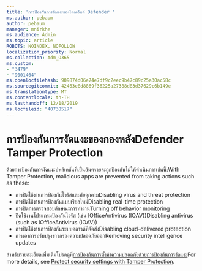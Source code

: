 ```yaml
---
title: 'การป้องกันการงัดแงะของไคลเอ็นต์ Defender '
ms.author: pebaum
author: pebaum
manager: mnirkhe
ms.audience: Admin
ms.topic: article
ROBOTS: NOINDEX, NOFOLLOW
localization_priority: Normal
ms.collection: Adm_O365
ms.custom:
- "3479"
- "9001464"
ms.openlocfilehash: 909874d06e74e7df9c2eec9b47c89c25a30ac58c
ms.sourcegitcommit: 42463e8d8869f36225a27388d83d37629c6b149e
ms.translationtype: MT
ms.contentlocale: th-TH
ms.lasthandoff: 12/18/2019
ms.locfileid: "40738517"
---
```

# <a name="defender-tamper-protection"></a><span data-ttu-id="dd9a2-102">การป้องกันการงัดแงะของกองหลัง</span><span class="sxs-lookup"><span data-stu-id="dd9a2-102">Defender Tamper Protection</span></span> 

<span data-ttu-id="dd9a2-103">ด้วยการป้องกันการงัดแงะปพลิเคชันที่เป็นอันตรายจะถูกป้องกันไม่ให้ดำเนินการเช่นนี้:</span><span class="sxs-lookup"><span data-stu-id="dd9a2-103">With Tamper Protection, malicious apps are prevented from taking actions such as these:</span></span>

- <span data-ttu-id="dd9a2-104">การปิดใช้งานการป้องกันไวรัสและภัยคุกคาม</span><span class="sxs-lookup"><span data-stu-id="dd9a2-104">Disabling virus and threat protection</span></span>
- <span data-ttu-id="dd9a2-105">การปิดใช้งานการป้องกันแบบเรียลไทม์</span><span class="sxs-lookup"><span data-stu-id="dd9a2-105">Disabling real-time protection</span></span>
- <span data-ttu-id="dd9a2-106">การปิดการตรวจสอบลักษณะการทำงาน</span><span class="sxs-lookup"><span data-stu-id="dd9a2-106">Turning off behavior monitoring</span></span>
- <span data-ttu-id="dd9a2-107">ปิดใช้งานโปรแกรมป้องกันไวรัส (เช่น IOfficeAntivirus (IOAV))</span><span class="sxs-lookup"><span data-stu-id="dd9a2-107">Disabling antivirus (such as IOfficeAntivirus (IOAV))</span></span>
- <span data-ttu-id="dd9a2-108">การปิดใช้งานการป้องกันระบบคลาวด์ที่จัดส่ง</span><span class="sxs-lookup"><span data-stu-id="dd9a2-108">Disabling cloud-delivered protection</span></span>
- <span data-ttu-id="dd9a2-109">การเอาการปรับปรุงข่าวกรองความปลอดภัยออก</span><span class="sxs-lookup"><span data-stu-id="dd9a2-109">Removing security intelligence updates</span></span>

<span data-ttu-id="dd9a2-110">สำหรับรายละเอียดเพิ่มเติมโปรดดูที่[การป้องกันการตั้งค่าความปลอดภัยด้วยการป้องกันการงัดแงะ](https://docs.microsoft.com/windows/security/threat-protection/windows-defender-antivirus/prevent-changes-to-security-settings-with-tamper-protection)</span><span class="sxs-lookup"><span data-stu-id="dd9a2-110">For more details, see [Protect security settings with Tamper Protection](https://docs.microsoft.com/windows/security/threat-protection/windows-defender-antivirus/prevent-changes-to-security-settings-with-tamper-protection).</span></span>